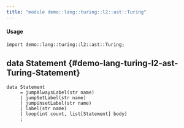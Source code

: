 ```yaml
---
title: "module demo::lang::turing::l2::ast::Turing"
---
```


#### Usage

`import demo::lang::turing::l2::ast::Turing;`


## data Statement {#demo-lang-turing-l2-ast-Turing-Statement}

```rascal
data Statement  
     = jumpAlwaysLabel(str name)
     | jumpSetLabel(str name)
     | jumpUnsetLabel(str name)
     | label(str name)
     | loop(int count, list[Statement] body)
     ;
```


